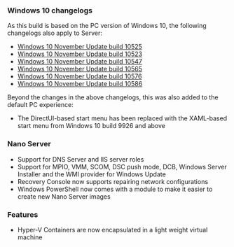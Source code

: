 ### Windows 10 changelogs
As this build is based on the PC version of Windows 10, the following changelogs also apply to Server:
- [Windows 10 November Update build 10525](https://changewindows.org/build/10525/pc)
- [Windows 10 November Update build 10523](https://changewindows.org/build/10523/pc)
- [Windows 10 November Update build 10547](https://changewindows.org/build/10547/pc)
- [Windows 10 November Update build 10565](https://changewindows.org/build/10565/pc)
- [Windows 10 November Update build 10576](https://changewindows.org/build/10576/pc)
- [Windows 10 November Update build 10586](https://changewindows.org/build/10586/pc)

Beyond the changes in the above changelogs, this was also added to the default PC experience:
- The DirectUI-based start menu has been replaced with the XAML-based start menu from Windows 10 build 9926 and above

### Nano Server
- Support for DNS Server and IIS server roles
- Support for MPIO, VMM, SCOM, DSC push mode, DCB, Windows Server Installer and the WMI provider for Windows Update
- Recovery Console now supports repairing network configurations
- Windows PowerShell now comes with a module to make it easier to create new Nano Server images

### Features
- Hyper-V Containers are now encapsulated in a light weight virtual machine